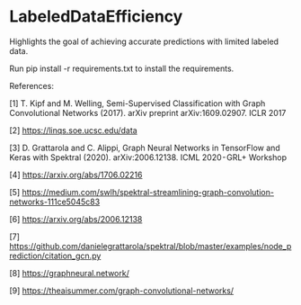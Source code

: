# LabeledDataEfficiency
Highlights the goal of achieving accurate predictions with limited labeled data.


Run pip install -r requirements.txt to install the requirements.

References:


[1] T. Kipf and M. Welling, Semi-Supervised Classification with Graph Convolutional Networks (2017). arXiv preprint arXiv:1609.02907. ICLR 2017

[2] https://linqs.soe.ucsc.edu/data

[3] D. Grattarola and C. Alippi, Graph Neural Networks in TensorFlow and Keras with Spektral (2020). arXiv:2006.12138. ICML 2020 - GRL+ Workshop

[4] https://arxiv.org/abs/1706.02216

[5] https://medium.com/swlh/spektral-streamlining-graph-convolution-networks-111ce5045c83

[6] https://arxiv.org/abs/2006.12138

[7] https://github.com/danielegrattarola/spektral/blob/master/examples/node_prediction/citation_gcn.py

[8] https://graphneural.network/

[9] https://theaisummer.com/graph-convolutional-networks/




